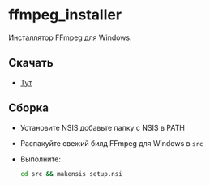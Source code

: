 # ffmpeg_installer

Инсталлятор FFmpeg для Windows.

## Скачать

- [Тут](https://github.com/SeryiBaran/ffmpeg_installer/releases/latest/download/sb_ffmpeg_setup.exe)

## Сборка

- Установите NSIS добавьте папку с NSIS в PATH
- Распакуйте свежий билд FFmpeg для Windows в `src`
- Выполните:

  ```bash
  cd src && makensis setup.nsi
  ```
